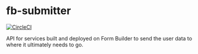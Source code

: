 # fb-submitter

[![CircleCI](https://circleci.com/gh/ministryofjustice/fb-submitter/tree/master.svg?style=svg)](https://circleci.com/gh/ministryofjustice/fb-submitter/tree/master)

API for services built and deployed on Form Builder to send the user data to where it ultimately needs to go.
